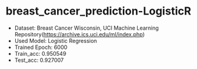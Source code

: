# breast_cancer_prediction-LogisticR

* Dataset: Breast Cancer Wisconsin, UCI Machine Learning Repository(https://archive.ics.uci.edu/ml/index.php)
* Used Model: Logistic Regression
* Trained Epoch: 6000
* Train_acc: 0.950549
* Test_acc: 0.927007
